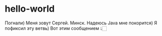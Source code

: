 # hello-world
Погнали)
Меня зовут Сергей. Минск.  Надеюсь Java мне  покорится) 
Я пофиксил эту ветвь) Вот этим сообщением 👆🏻
